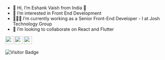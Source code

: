 - 👋 Hi, I’m Eshank Vaish from India :pushpin:
- 👀 I’m interested in Front End Development
- 👨🏻‍💻 I’m currently working as a Senior Front-End Developer - I at Josh Technology Group
- 💞️ I’m looking to collaborate on React and Flutter

<p>
  <a href="https://www.linkedin.com/in/eshankvaish/"><img src="https://img.shields.io/badge/Linkedin-%231DA1F2.svg?&style=for-the-badge&logo=linkedin&logoColor=white" height=25></a>
  <a href="https://medium.com/@eshank.vaish"><img src="https://img.shields.io/badge/Medium-12100E?style=for-the-badge&logo=medium&logoColor=white" height=25></a> 
  <a href="https://www.twitter.com/eshankvaish"><img src="https://img.shields.io/badge/Twitter-%231DA1F2.svg?&style=for-the-badge&logo=twitter&logoColor=white" height=25></a> 
</p>


![Visitor Badge](https://visitor-badge.laobi.icu/badge?page_id=eshankvaish.eshankvaish)

<!---
eshankvaish/eshankvaish is a ✨ special ✨ repository because its `README.md` (this file) appears on your GitHub profile.
You can click the Preview link to take a look at your changes.
--->
